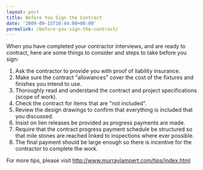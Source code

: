 ```yaml
---
layout: post
title: Before You Sign the Contract
date: '2009-09-15T10:44:00+00:00'
permalink: /before-you-sign-the-contract/
---
```

When you have completed your contractor interviews, and are ready to contract, here are some things to consider and steps to take before you sign:

1. Ask the contractor to provide you with proof of liability insurance.
2. Make sure the contract "allowances" cover the cost of the fixtures and finishes you intend to use.
3. Thoroughly read and understand the contract and project specifications (scope of work).
4. Check the contract for items that are "not included".
5. Review the design drawings to confirm that everything is included that you discussed.
6. Insist on lien releases be provided as progress payments are made.
7. Require that the contract progress payment schedule be structured so that mile stones are reached linked to inspections where ever possible.
8. The final payment should be large enough so there is incentive for the contractor to complete the work.

For more tips, please visit <a href="http://www.murraylampert.com/tips/index.html">http://www.murraylampert.com/tips/index.html</a>
